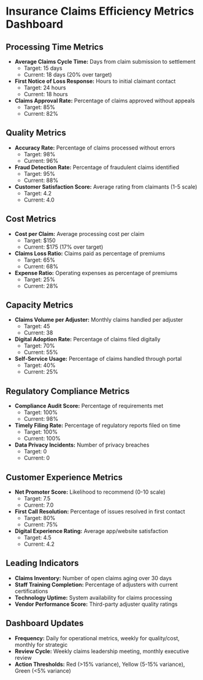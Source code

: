 # Insurance Claims Efficiency Metrics Dashboard

## Processing Time Metrics
- **Average Claims Cycle Time:** Days from claim submission to settlement
  - Target: 15 days
  - Current: 18 days (20% over target)
- **First Notice of Loss Response:** Hours to initial claimant contact
  - Target: 24 hours
  - Current: 18 hours
- **Claims Approval Rate:** Percentage of claims approved without appeals
  - Target: 85%
  - Current: 82%

## Quality Metrics
- **Accuracy Rate:** Percentage of claims processed without errors
  - Target: 98%
  - Current: 96%
- **Fraud Detection Rate:** Percentage of fraudulent claims identified
  - Target: 95%
  - Current: 88%
- **Customer Satisfaction Score:** Average rating from claimants (1-5 scale)
  - Target: 4.2
  - Current: 4.0

## Cost Metrics
- **Cost per Claim:** Average processing cost per claim
  - Target: $150
  - Current: $175 (17% over target)
- **Claims Loss Ratio:** Claims paid as percentage of premiums
  - Target: 65%
  - Current: 68%
- **Expense Ratio:** Operating expenses as percentage of premiums
  - Target: 25%
  - Current: 28%

## Capacity Metrics
- **Claims Volume per Adjuster:** Monthly claims handled per adjuster
  - Target: 45
  - Current: 38
- **Digital Adoption Rate:** Percentage of claims filed digitally
  - Target: 70%
  - Current: 55%
- **Self-Service Usage:** Percentage of claims handled through portal
  - Target: 40%
  - Current: 25%

## Regulatory Compliance Metrics
- **Compliance Audit Score:** Percentage of requirements met
  - Target: 100%
  - Current: 98%
- **Timely Filing Rate:** Percentage of regulatory reports filed on time
  - Target: 100%
  - Current: 100%
- **Data Privacy Incidents:** Number of privacy breaches
  - Target: 0
  - Current: 0

## Customer Experience Metrics
- **Net Promoter Score:** Likelihood to recommend (0-10 scale)
  - Target: 7.5
  - Current: 7.0
- **First Call Resolution:** Percentage of issues resolved in first contact
  - Target: 80%
  - Current: 75%
- **Digital Experience Rating:** Average app/website satisfaction
  - Target: 4.5
  - Current: 4.2

## Leading Indicators
- **Claims Inventory:** Number of open claims aging over 30 days
- **Staff Training Completion:** Percentage of adjusters with current certifications
- **Technology Uptime:** System availability for claims processing
- **Vendor Performance Score:** Third-party adjuster quality ratings

## Dashboard Updates
- **Frequency:** Daily for operational metrics, weekly for quality/cost, monthly for strategic
- **Review Cycle:** Weekly claims leadership meeting, monthly executive review
- **Action Thresholds:** Red (>15% variance), Yellow (5-15% variance), Green (<5% variance)
